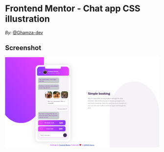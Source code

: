 # Frontend Mentor - Chat app CSS illustration
*By:* [@Ghamza-dev](https://www.frontendmentor.io/profile/GHamza-Dev)

## Screenshot
![](./screenshot.png)